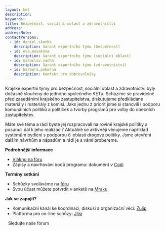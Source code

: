 ```yaml
---
layout: ket
description:
keywords:
title: Bezpečnost, sociální oblast a zdravotnictví
address:
addressNote:
contactPersons:
  - id: daniel.skarka
    description: Garant expertního týmu (bezpečnost)
  - id: eva.novakova
    description: Garant expertního týmu (sociální oblast)
  - id: miroslav.vacha
    description: Garant expertního týmu (zdravotnictví)
  - id: barbora.pokorna
    description: Kontakt pro dobrovolníky
---
```


Krajské expertní týmy pro bezpečnost, sociální oblast a zdravotnictví byly dočasně sloučeny do jednoho společného KETu. Scházíme se pravidelně před zasedáními krajského zastupitelstva, diskutujeme předkládané materiály i materiály z komisí. Jako jednu z priorit jsme si stanovili i podporu komunálních politiků a političek a tvorby programů pro volby do obecních zastupitelstev. 

Máte své téma a rádi byste jej rozpracovali na rovině krajské politiky a posunuli dál k jeho realizaci? Aktuálně se aktivněji věnujeme například systémům bydlení s podporou či oblasti drogové politiky. Jsme otevření dalším návrhům a nápadům a rádi je s vámi probereme. 

**Podrobnější informace**
* [Vlákno na fóru](https://forum.pirati.cz/viewforum.php?f=1328)
* Zápisy a navrhování bodů programu: dokument v [Codi](https://codimd.pirati.cz/KET_SocZdravVys) 

**Termíny setkání**
* Schůzky svoláváme na [fóru](https://forum.pirati.cz/viewtopic.php?f=1328&t=49472)
* Svou účast můžete potvrdit v anketě na [Mraku](https://mrak.pirati.cz/apps/polls/s/EGvulZla4PyBtQpq)

**Jak se zapojit?**
* Komunikační kanál ke koordinaci, diskusi a organizační věci: [Zulip](https://zulip.pirati.cz/#narrow/stream/563-KET-Vyso.C4.8Dina.20-.20bezpe.C4.8Dnostn.C3.AD.2C.20soci.C3.A1ln.C3.AD.2C.20zdravotn.C3.AD)
* Platforma pro on-line schůzy: [Jitsi](https://jitsi.pirati.cz/SocZdravVys)


<a href="https://forum.pirati.cz/viewforum.php?f=1328" class="super-button bg-black text-white container-padding--zero lg:container-padding--auto lg:w-full" style="text-decoration: none; margin: 10px;">
  <span class="super-button__body">Sledujte naše fórum</span>
  <i class="super-button__icon ico--bubbles"></i>
</a>
